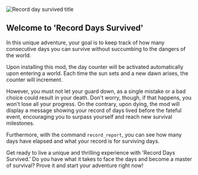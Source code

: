 ![Record day survived title](https://i.imgur.com/zhkKkik.png)

## **Welcome to 'Record Days Survived'**
In this unique adventure, your goal is to keep track of how many consecutive days you can survive without succumbing to the dangers of the world.

Upon installing this mod, the day counter will be activated automatically upon entering a world. Each time the sun sets and a new dawn arises, the counter will increment.

However, you must not let your guard down, as a single mistake or a bad choice could result in your death. Don't worry, though, if that happens, you won't lose all your progress. On the contrary, upon dying, the mod will display a message showing your record of days lived before the fateful event, encouraging you to surpass yourself and reach new survival milestones.

Furthermore, with the command `record_report`, you can see how many days have elapsed and what your record is for surviving days.

Get ready to live a unique and thrilling experience with 'Record Days Survived.' Do you have what it takes to face the days and become a master of survival? Prove it and start your adventure right now!